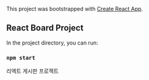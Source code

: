 This project was bootstrapped with [Create React App](https://github.com/facebook/create-react-app).

## React Board Project

In the project directory, you can run:

### `npm start`

리엑트 게시판 프로젝트
